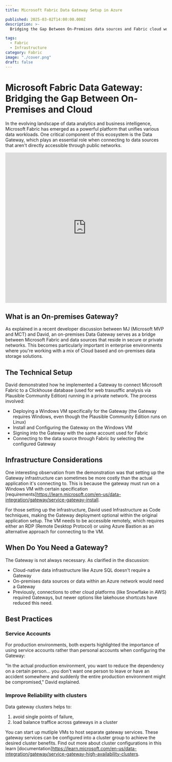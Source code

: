 ```yaml
---
title: Microsoft Fabric Data Gateway Setup in Azure

published: 2025-03-02T14:00:00.000Z
description: >-
  Bridging the Gap Between On-Premises data sources and Fabric cloud workspaces.

tags:
  - Fabric
  - Infrastructure
category: Fabric
image: "./cover.png"
draft: false
---
```


# Microsoft Fabric Data Gateway: Bridging the Gap Between On-Premises and Cloud

In the evolving landscape of data analytics and business intelligence, Microsoft Fabric has emerged as a powerful platform that unifies various data workloads. One critical component of this ecosystem is the Data Gateway, which plays an essential role when connecting to data sources that aren't directly accessible through public networks.

<iframe width="100%" height="468" src="https://www.youtube.com/embed/4sRplK0nZYA" title="How to create and configure a Power BI Gateway on Azure VM" frameborder="0" allow="accelerometer; autoplay; clipboard-write; encrypted-media; gyroscope; picture-in-picture; web-share" referrerpolicy="strict-origin-when-cross-origin" allowfullscreen></iframe>

## What is an On-premises Gateway?
As explained in a recent developer discussion between MJ (Microsoft MVP and MCT) and David, an on-premises Data Gateway serves as a bridge between Microsoft Fabric and data sources that reside in secure or private networks. This becomes particularly important in enterprise environments where you're working with a mix of Cloud based and on-premises data storage solutions.

## The Technical Setup
David demonstrated how he implemented a Gateway to connect Microsoft Fabric to a Clickhouse database (used for web traxusffic analysis via Plausible Community Edition) running in a private network. The process involved:

- Deploying a Windows VM specifically for the Gateway (the Gateway requires Windows, even though the Plausible Community Edition runs on Linux)
- Install and Configuring the Gateway on the Windows VM
- Signing into the Gateway with the same account used for Fabric
- Connecting to the data source through Fabric by selecting the configured Gateway

## Infrastructure Considerations
One interesting observation from the demonstration was that setting up the Gateway infrastructure can sometimes be more costly than the actual application it's connecting to. This is because the gateway must run on a Windows VM with certain specification [requirements]<https://learn.microsoft.com/en-us/data-integration/gateway/service-gateway-install>.

For those setting up the infrastructure, David used Infrastructure as Code techniques, making the Gateway deployment optional within the original application setup. The VM needs to be accessible remotely, which requires either an RDP (Remote Desktop Protocol) or using Azure Bastion as an alternative approach for connecting to the VM.

## When Do You Need a Gateway?
The Gateway is not always necessary. As clarified in the discussion:
- Cloud-native data infrastructure like Azure SQL doesn't require a Gateway
- On-premises data sources or data within an Azure network would need a Gateway
- Previously, connections to other cloud platforms (like Snowflake in AWS) required Gateways, but newer options like lakehouse shortcuts have reduced this need.

## Best Practices
### Service Accounts
For production environments, both experts highlighted the importance of using service accounts rather than personal accounts when configuring the Gateway:

"In the actual production environment, you want to reduce the dependency on a certain person... you don't want one person to leave or have an accident somewhere and suddenly the entire production environment might be compromised," David explained.

### Improve Reliability with clusters
Data gateway clusters helps to:
1. avoid single points of failure,
2. load balance traffice across gateways in a cluster

You can start up mutliple VMs to host separate gateway services. These gateway services can be configured into a cluster group to achieve the desired cluster benefits. Find out more about cluster configurations in this learn [documentation]<https://learn.microsoft.com/en-us/data-integration/gateway/service-gateway-high-availability-clusters>.